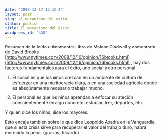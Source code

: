 ```yaml
---
date: '2008-12-17 13:13:44'
layout: post
slug: el-mecanismo-del-exito
status: publish
title: El mecanismo del éxito
wordpress_id: '438'
---
```


Resumen de lo leído ultimamente: Libro de Malcon Gladwell y comentario de David Brooks [http://www.nytimes.com/2008/12/16/opinion/16brooks.html](http://www.nytimes.com/2008/12/16/opinion/16brooks.html) , hay dos factores fundamentales para el éxito, uno social y otro personal.




1. El social es que los niños crezcan en un ambiente de cultura de esfuerzo: en una meritocracia clara, o en una sociedad agrícola donde es absolutamente necesario trabajar mucho.




2. El personal es que los niños aprendan a enfocar su ateción conscientemente en algo concreto: estudiar, leer, deportes, etc.




Y quien dice los niños, dice los mayores.




Esto encaja también sobre lo que dice Leopoldo Abadía en la Vanguardia, que si esta crisis sirve para recuperar el valor del trabajo duro, habrá merecido la pena. (gracias, Ricardo)





 
